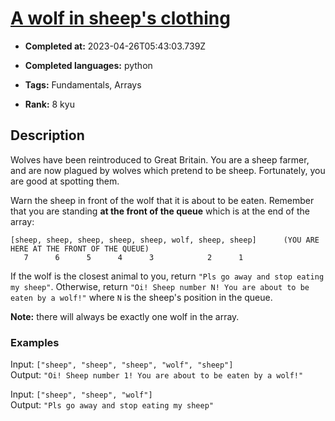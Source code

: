# [A wolf in sheep's clothing](https://www.codewars.com/kata/5c8bfa44b9d1192e1ebd3d15)

- **Completed at:** 2023-04-26T05:43:03.739Z

- **Completed languages:** python

- **Tags:** Fundamentals, Arrays

- **Rank:** 8 kyu

## Description

Wolves have been reintroduced to Great Britain. You are a sheep farmer, and are now plagued by wolves which pretend to be sheep. Fortunately, you are good at spotting them. 

Warn the sheep in front of the wolf that it is about to be eaten. Remember that you are standing **at the front of the queue** which is at the end of the array:

```
[sheep, sheep, sheep, sheep, sheep, wolf, sheep, sheep]      (YOU ARE HERE AT THE FRONT OF THE QUEUE)
   7      6      5      4      3            2      1
```

If the wolf is the closest animal to you, return `"Pls go away and stop eating my sheep"`. Otherwise, return `"Oi! Sheep number N! You are about to be eaten by a wolf!"` where `N` is the sheep's position in the queue.

**Note:** there will always be exactly one wolf in the array.

### Examples

Input: `["sheep", "sheep", "sheep", "wolf", "sheep"]`  
Output: `"Oi! Sheep number 1! You are about to be eaten by a wolf!"`

Input: `["sheep", "sheep", "wolf"]`  
Output: `"Pls go away and stop eating my sheep"`
